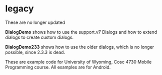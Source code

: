 legacy
===========
These are no longer updated

<b>DialogDemo</b> shows how to use the support.v7 Dialogs and how to extend dialogs to create custom dialogs.

<b>DialogDemo233</b> shows how to use the older dialogs, which is no longer possible, since 2.3.3 is dead.


These are example code for University of Wyoming, Cosc 4730 Mobile Programming course.
All examples are for Android.
